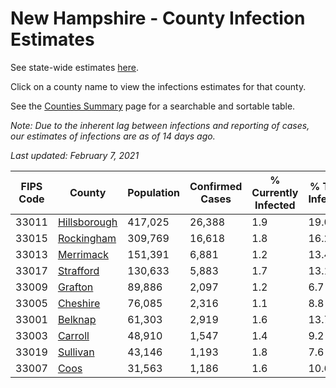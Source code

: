 # New Hampshire - County Infection Estimates

See state-wide estimates [here](/infections/us-nh).

Click on a county name to view the infections estimates for that county.

See the [Counties Summary](/infections/summary-counties) page for a searchable and sortable table.

*Note: Due to the inherent lag between infections and reporting of cases, our estimates of infections are as of 14 days ago.*

*Last updated: February 7, 2021*

|   FIPS Code |                       County |   Population |   Confirmed Cases |   % Currently Infected |   % Total Infected |
|-------------|------------------------------|--------------|-------------------|------------------------|--------------------|
|       33011 | [Hillsborough](hillsborough) |      417,025 |            26,388 |                    1.9 |               19.0 |
|       33015 |     [Rockingham](rockingham) |      309,769 |            16,618 |                    1.8 |               16.2 |
|       33013 |       [Merrimack](merrimack) |      151,391 |             6,881 |                    1.2 |               13.4 |
|       33017 |       [Strafford](strafford) |      130,633 |             5,883 |                    1.7 |               13.1 |
|       33009 |           [Grafton](grafton) |       89,886 |             2,097 |                    1.2 |                6.7 |
|       33005 |         [Cheshire](cheshire) |       76,085 |             2,316 |                    1.1 |                8.8 |
|       33001 |           [Belknap](belknap) |       61,303 |             2,919 |                    1.6 |               13.7 |
|       33003 |           [Carroll](carroll) |       48,910 |             1,547 |                    1.4 |                9.2 |
|       33019 |         [Sullivan](sullivan) |       43,146 |             1,193 |                    1.8 |                7.6 |
|       33007 |                 [Coos](coos) |       31,563 |             1,186 |                    1.6 |               10.6 |